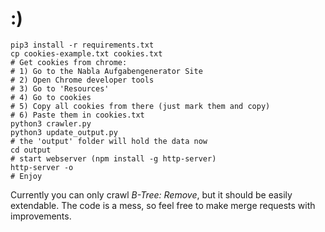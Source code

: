 # :)

```
pip3 install -r requirements.txt
cp cookies-example.txt cookies.txt
# Get cookies from chrome:
# 1) Go to the Nabla Aufgabengenerator Site
# 2) Open Chrome developer tools
# 3) Go to 'Resources'
# 4) Go to cookies
# 5) Copy all cookies from there (just mark them and copy)
# 6) Paste them in cookies.txt
python3 crawler.py
python3 update_output.py
# the 'output' folder will hold the data now
cd output
# start webserver (npm install -g http-server)
http-server -o
# Enjoy
```

Currently you can only crawl _B-Tree: Remove_, but it should be easily extendable.
The code is a mess, so feel free to make merge requests with improvements.